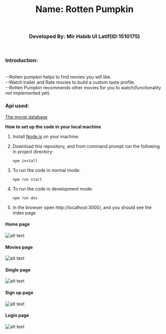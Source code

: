 <div align="center">
<h1>Name: Rotten Pumpkin</h1><br>
<h3>Developed By: Mir Habib Ul Latif(ID:1510175)</h3><br>
</div>

<h3>Introduction: </h3>
<br>
--Rotten pumpkin helps to find movies you will like.<br>
--Watch trailer and Rate movies to build a custom taste profile.<br>
--Rotten Pumpkin recommends other movies for you to watch(functionality not implemented yet).<br>

<h3>Api used:</h3>

[The movie database](https://www.themoviedb.org/)

**How to set up the code in your local machine**

1. Install [Node.js](https://nodejs.org/en/download/) on your machine.



2. Download this repository, and from command prompt run the following in project directory:

   `npm install`



3. To run the code in normal mode:

    `npm run start`


4. To run the code in development mode:

    `npm run dev`

    
5. In the browser open http://localhost:3000/, and you should see the index page



#### Home page
![alt text](https://github.com/mirsahib/Rotten-Pumpkin/blob/master/images/index.jpeg)
#### Movies page
![alt text](https://github.com/mirsahib/Rotten-Pumpkin/blob/master/images/movies.jpeg)

#### Single page
![alt text](https://github.com/mirsahib/Rotten-Pumpkin/blob/master/images/single.jpeg)

#### Sign up page
![alt text](https://github.com/mirsahib/Rotten-Pumpkin/blob/master/images/signup.png)

#### Login page
![alt text](https://github.com/mirsahib/Rotten-Pumpkin/blob/master/images/login.png)
